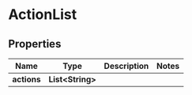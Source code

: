 
# ActionList

## Properties
Name | Type | Description | Notes
------------ | ------------- | ------------- | -------------
**actions** | **List&lt;String&gt;** |  | 



